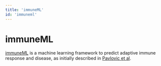 ```yaml
---
title: 'immuneML'
id: 'immuneml'
---
```

# immuneML
[immuneML](http://docs.immuneml.uio.no) is a machine learning framework to predict adaptive immune response and disease, as initially described in [Pavlovic et al](https://www.nature.com/articles/s42256-021-00413-z).
